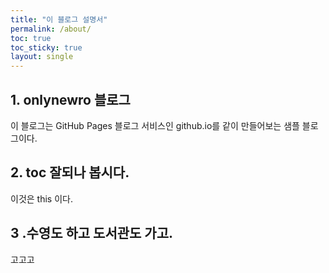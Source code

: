 ```yaml
---
title: "이 블로그 설명서"
permalink: /about/
toc: true
toc_sticky: true
layout: single
---
```


## 1. onlynewro 블로그

이 블로그는 GitHub Pages 블로그 서비스인 github.io를 같이 만들어보는 샘플 블로그이다.

## 2. toc 잘되나 봅시다.

 이것은 this 이다. 

## 3 .수영도 하고 도서관도 가고.

 고고고